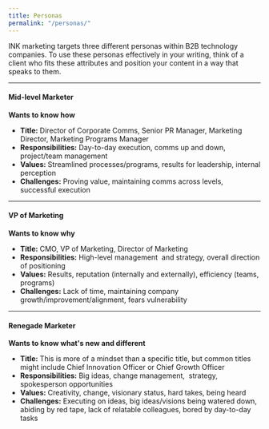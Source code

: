 ```yaml
---
title: Personas
permalink: "/personas/"
---
```


INK marketing targets three different personas within B2B technology companies. To use these personas effectively in your writing, think of a client who fits these attributes and position your content in a way that speaks to them.

---

#### **Mid-level Marketer**

**Wants to know how**

* **Title:** Director of Corporate Comms, Senior PR Manager, Marketing Director, Marketing Programs Manager
* **Responsibilities:** Day-to-day execution, comms up and down, project/team management
* **Values:** Streamlined processes/programs, results for leadership, internal perception
* **Challenges:** Proving value, maintaining comms across levels, successful execution

---

#### **VP of Marketing**

**Wants to know why**

* **Title:** CMO, VP of Marketing, Director of Marketing
* **Responsibilities:** High-level management  and strategy, overall direction of positioning
* **Values:** Results, reputation (internally and externally), efficiency (teams, programs)
* **Challenges:** Lack of time, maintaining company growth/improvement/alignment, fears vulnerability

---

#### **Renegade Marketer**

**Wants to know what's new and different**

* **Title:** This is more of a mindset than a specific title, but common titles might include Chief Innovation Officer or Chief Growth Officer
* **Responsibilities:** Big ideas, change management,  strategy, spokesperson opportunities
* **Values:** Creativity, change, visionary status, hard takes, being heard
* **Challenges:** Executing on ideas, big ideas/visions being watered down, abiding by red tape, lack of relatable colleagues, bored by day-to-day tasks